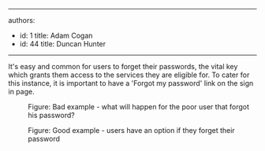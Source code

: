 

---
authors:
  - id: 1
    title: Adam Cogan
  - id: 44
    title: Duncan Hunter
---




<span class='intro'> <p>
                    It's easy and common for users to forget their passwords, the vital key which grants
                    them access to the services they are eligible for. To cater for this instance, it
                    is important to have a 'Forgot my password' link on the sign in page.</p> </span>

<dl class="badImage"><dt> 
      <img src="/PublishingImages/bad-username.jpg" alt="" />
   </dt><dd>Figure&#58; Bad example - what will happen for the poor user that forgot his password?</dd></dl><dl class="goodImage"><dt> 
      <img src="/PublishingImages/good-email.jpg" alt="" />
   </dt><dd>Figure&#58; Good example - users have an option if they forget their password​</dd></dl>


